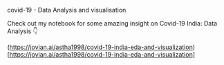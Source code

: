 covid-19 - Data Analysis and visualisation 
 
Check out my notebook for some amazing insight on Covid-19 India: Data Analysis 👇

(https://jovian.ai/astha1998/covid-19-india-eda-and-visualization)[https://jovian.ai/astha1998/covid-19-india-eda-and-visualization]

